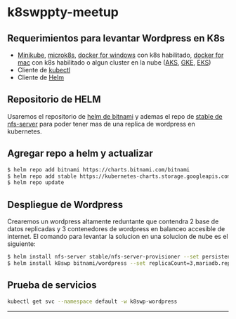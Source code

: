# k8swppty-meetup

## Requerimientos para levantar Wordpress en K8s

- [Minikube][mkinst], [microk8s][mk8s], [docker for windows][dw] con k8s habilitado, [docker for mac][dm] con k8s habilitado o algun cluster en la nube ([AKS][aks], [GKE][gke], [EKS][eks])
- Cliente de [kubectl][kubectl]
- Cliente de [Helm][helm]

## Repositorio de HELM

Usaremos el repositorio de [helm de bitnami][bitwp] y ademas el repo de [stable de nfs-server][nfs] para poder tener mas de una replica de wordpress en kubernetes.

## Agregar repo a helm y actualizar

```bash
$ helm repo add bitnami https://charts.bitnami.com/bitnami
$ helm repo add stable https://kubernetes-charts.storage.googleapis.com
$ helm repo update
```

## Despliegue de Wordpress

Crearemos un wordpress altamente reduntante que contendra 2 base de datos replicadas y 3 contenedores de wordpress en balanceo accesible de internet. El comando para levantar la solucion en una solucion de nube es el siguiente:

```bash
$ helm install nfs-server stable/nfs-server-provisioner --set persistence.enabled=true,persistence.size=60Gi
$ helm install k8swp bitnami/wordpress --set replicaCount=3,mariadb.replication.enabled=true,persistence.accessMode=ReadWriteMany,persistence.storageClass=nfs,mariadb.master.persistence.storageClass=nfs,mariadb.master.persistence.accessModes=ReadWriteMany
```

## Prueba de servicios

```bash
kubectl get svc --namespace default -w k8swp-wordpress
```

---

[mkinst]: https://github.com/kubernetes/minikube
[mk8s]: https://microk8s.io/
[dw]: https://docs.docker.com/docker-for-windows/install/
[dm]: https://docs.docker.com/docker-for-mac/install/
[aks]: https://azure.microsoft.com/en-us/services/kubernetes-service/
[gke]: https://cloud.google.com/kubernetes-engine
[eks]: https://aws.amazon.com/es/eks/?whats-new-cards.sort-by=item.additionalFields.postDateTime&whats-new-cards.sort-order=desc&eks-blogs.sort-by=item.additionalFields.createdDate&eks-blogs.sort-order=desc
[kubectl]: https://kubernetes.io/docs/tasks/tools/install-kubectl/
[helm]: https://helm.sh/docs/intro/install/
[bitwp]: https://github.com/bitnami/charts/tree/master/bitnami/wordpress
[nfs]:https://github.com/helm/charts/tree/master/stable/nfs-server-provisioner